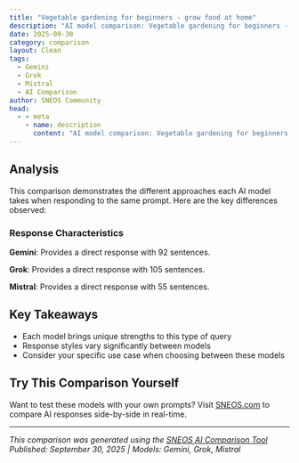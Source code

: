 ```yaml
---
title: "Vegetable gardening for beginners - grow food at home"
description: "AI model comparison: Vegetable gardening for beginners - grow food at home..."
date: 2025-09-30
category: comparison
layout: Clean
tags:
  - Gemini
  - Grok
  - Mistral
  - AI Comparison
author: SNEOS Community
head:
  - - meta
    - name: description
      content: "AI model comparison: Vegetable gardening for beginners - grow food at home..."
---
```


<ChatComparison
  title="Vegetable gardening for beginners - grow food at home"
  prompt="Vegetable gardening for beginners - grow food at home"
  :responses='{"Gemini": "Okay, let\u0027s get you started on your vegetable gardening journey! Here\u0027s a guide tailored for beginners, focusing on growing food at home:\n\n**I. Getting Started: Planning \u0026 Prep**\n\n* **Assess Your Space:**\n\n * **Sunlight:** Most vegetables need at least 6 hours of direct sunlight per day. Observe your yard throughout the day. Is there a spot that gets consistent sun?\n * **Space:** How much space do you have? A small balcony can accommodate containers; a larger yard allows for raised beds or in-ground gardens. Even a sunny windowsill can support herbs.\n * **Soil:** What\u0027s your soil like? Is it sandy, clay-like, or something in between? Good drainage is crucial. If you\u0027re unsure, consider a soil test (available at garden centers or through your local agricultural extension office). If you\u0027re using containers, you can skip this step and just purchase a good potting mix.\n * **Water Access:** Easy access to a water source is essential. Dragging hoses across the yard is no fun.\n\n* **Choose Your Vegetables Wisely:**\n\n * **Start Simple:** Begin with easy-to-grow, beginner-friendly vegetables. Some great options include:\n * **Leafy Greens:** Lettuce, spinach, kale, Swiss chard (grow well in partial shade).\n * **Root Vegetables:** Radishes, carrots, beets (require loose soil).\n * **Legumes:** Bush beans, peas (easy to grow from seed).\n * **Herbs:** Basil, mint, chives, oregano, thyme (can be grown in pots).\n * **Other Easy Options:** Cherry tomatoes, zucchini, bell peppers.\n * **Consider Your Climate (Hardiness Zone):** Look up your USDA plant hardiness zone (search online) to determine which vegetables thrive in your area. This information is essential for choosing the right plants and knowing when to plant them.\n * **Grow What You Like to Eat:** This seems obvious, but grow vegetables you actually enjoy!\n * **Succession Planting:** Consider planting the same crop multiple times throughout the season, with a few weeks in between each planting. This will allow you to harvest crops throughout the season, instead of all at once.\n\n* **Decide on Your Gardening Method:**\n\n * **In-Ground Gardening:** Digging directly into your existing soil. Requires soil preparation.\n * **Raised Beds:** Building a framed structure filled with soil. Good for drainage, soil control, and accessibility.\n * **Container Gardening:** Growing vegetables in pots or containers. Ideal for small spaces, patios, and balconies. Use pots with drainage holes.\n\n* **Gather Your Supplies:**\n\n * **Seeds or Seedlings (Starts):** Seeds are cheaper, but seedlings give you a head start. Buy from a reputable source.\n * **Soil:** For in-ground gardens: Amend your existing soil with compost and other organic matter. For raised beds and containers: Use a high-quality potting mix (not garden soil).\n * **Gardening Tools:** Hand trowel, hand fork, garden gloves, watering can or hose, garden knife/scissors.\n * **Optional:** Fertilizer, mulch, plant markers, tomato cages or stakes.\n\n**II. Planting \u0026 Growing**\n\n* **Prepare the Soil:**\n\n * **In-Ground:** Clear the area of weeds, rocks, and debris. Dig down about 12 inches, turning the soil. Mix in compost and other organic matter to improve soil structure and fertility.\n * **Raised Beds:** Fill the raised bed with a good potting mix or a blend of topsoil, compost, and other amendments.\n * **Containers:** Fill your pots with potting mix, leaving a couple of inches of space at the top.\n\n* **Planting:**\n\n * **Follow Seed Packet or Plant Tag Instructions:** Pay close attention to spacing, planting depth, and timing (when to plant based on your last frost date).\n * **Starting Seeds Indoors (Optional):** You can start some vegetables indoors (e.g., tomatoes, peppers) 6-8 weeks before the last expected frost to get a head start. Use seed starting trays and a grow light.\n * **Hardening Off Seedlings:** Before transplanting seedlings grown indoors to the garden, gradually acclimate them to outdoor conditions over 7-10 days.\n\n* **Watering:**\n\n * **Water Deeply and Less Frequently:** Encourage deep root growth by watering thoroughly when the top inch of soil feels dry.\n * **Water at the Base of the Plant:** Avoid wetting the foliage, which can lead to disease.\n * **Early Morning Watering:** Best time to water, to allow the foliage to dry before nightfall.\n\n* **Fertilizing:**\n\n * **Use an Organic Fertilizer:** Compost tea, fish emulsion, or a balanced organic fertilizer can help provide nutrients.\n * **Follow Fertilizer Instructions:** Don\u0027t over-fertilize.\n * **Fertilize According to Plant Needs:** Some vegetables are heavy feeders (e.g., tomatoes), while others need less fertilizer.\n\n* **Weeding:**\n\n * **Weed Regularly:** Weeds compete with your vegetables for water, nutrients, and sunlight.\n * **Hand Weeding:** The best method for small gardens.\n * **Mulching:** Helps suppress weeds and retain moisture.\n\n* **Pest and Disease Control:**\n\n * **Prevention is Key:** Healthy plants are less susceptible to problems.\n * **Inspect Regularly:** Look for signs of pests or diseases (e.g., holes in leaves, yellowing, spots).\n * **Organic Pest Control:** Hand-picking pests, insecticidal soap, neem oil.\n * **Crop Rotation:** Planting different crops in the same area each year can help prevent soilborne diseases and pest build-up.\n * **Companion Planting:** Planting certain herbs and flowers alongside vegetables can deter pests.\n\n**III. Harvesting \u0026 Enjoying**\n\n* **Harvest at the Right Time:** Follow seed packet or plant tag instructions for harvesting. Generally, harvest when vegetables are ripe and at their peak flavor.\n* **Enjoy Your Harvest!** Eat your fresh vegetables, share them with friends and neighbors, or preserve them for later.\n\n**Key Tips for Success:**\n\n* **Start Small:** Don\u0027t try to grow everything at once. Focus on a few easy vegetables and expand your garden as you gain experience.\n* **Keep Learning:** Read books, watch videos, and talk to other gardeners. There\u0027s always something new to learn.\n* **Don\u0027t Be Afraid to Experiment:** Gardening is a learning process. Try different things and see what works best for you.\n* **Be Patient:** It takes time and effort to grow a successful vegetable garden. Don\u0027t get discouraged if things don\u0027t go perfectly the first time.\n* **Have Fun!** Gardening should be enjoyable. Relax, get your hands dirty, and appreciate the process.\n\n**Resources:**\n\n* **Local Agricultural Extension Office:** Provides valuable information on gardening in your area.\n* **Local Garden Centers:** Offer advice, supplies, and plants.\n* **Online Gardening Communities and Forums:** A great place to ask questions and get advice from other gardeners.\n* **Books:** \u0022Square Foot Gardening\u0022 by Mel Bartholomew is a classic for beginners.\n\nGood luck, and happy gardening! Let me know if you have any more specific questions. For example, if you tell me your location or what kind of space you have, I can give you even more tailored advice.\n", "Grok": "Vegetable gardening is a rewarding and sustainable way to grow your own food at home, even if you\u0027re a complete beginner. It saves money, provides fresh produce, and connects you with nature. Below is a step-by-step guide to starting your own vegetable garden:\n\n---\n\n### **1. Plan Your Vegetable Garden**\n- **Decide What to Grow**: Choose vegetables you and your family enjoy eating. Consider your climate and growing season when selecting crops. Easy vegetables for beginners include lettuce, radishes, carrots, cucumbers, zucchini, tomatoes, and beans.\n- **Research Growing Seasons**: Check your region\u2019s planting calendar to know the best times to sow seeds or plant transplants. Most vegetables are seasonal\u2014cool-season crops (e.g., spinach, broccoli) grow in spring/fall, while warm-season crops (e.g., tomatoes, peppers) thrive in summer.\n- **Start Small**: For beginners, start with a small plot or a few containers to avoid becoming overwhelmed.\n\n---\n\n### **2. Choose the Right Location**\n- **Sunlight**: Most vegetables need at least 6-8 hours of direct sunlight daily. Choose a spot with ample sunlight and minimal shade.\n- **Soil Drainage**: Avoid areas where water pools after rain. Vegetables need well-draining soil to prevent root rot.\n- **Accessibility**: Pick a location close to a water source and easy to access for regular care.\n\n---\n\n### **3. Decide on Garden Type**\n- **In-Ground Garden**: If you have a yard, prepare a plot of land by removing grass, rocks, and debris. Loosen the soil with a shovel or garden fork.\n- **Raised Beds**: These are great for small spaces or poor soil conditions. Build or buy a raised bed (typically 4x4 feet) and fill it with a mix of topsoil and compost.\n- **Container Gardening**: Perfect for balconies, patios, or small spaces. Use pots, grow bags, or buckets with drainage holes to grow veggies like tomatoes, peppers, or herbs.\n- **Vertical Gardening**: If space is limited, grow climbing plants (e.g., beans, peas) on trellises or use wall planters for greens.\n\n---\n\n### **4. Prepare the Soil**\n- **Test Your Soil**: Check the pH and nutrient levels using a home testing kit. Most vegetables thrive in slightly acidic to neutral soil (pH 6.0-7.0).\n- **Improve Soil Quality**: Add organic matter like compost, aged manure, or peat moss to enrich the soil with nutrients and improve drainage.\n- **Clear Debris**: Remove rocks, weeds, and roots to create a smooth planting area.\n\n---\n\n### **5. Get Supplies**\n- **Seeds or Seedlings**: Seeds are cheaper but take longer to grow; seedlings (young plants) give a head start. Buy from local nurseries or garden centers.\n- **Tools**: Basic tools include a shovel, trowel, watering can or hose, gloves, and a rake.\n- **Fertilizer**: Use organic or slow-release fertilizers to provide nutrients during the growing season.\n- **Mulch**: Materials like straw, wood chips, or grass clippings help retain moisture and suppress weeds.\n\n---\n\n### **6. Plant Your Vegetables**\n- **Follow Spacing Guidelines**: Check seed packets or plant labels for spacing instructions to avoid overcrowding.\n- **Sow Seeds**: Plant seeds at the recommended depth (usually 2-3 times the seed\u2019s diameter) and cover with soil.\n- **Transplant Seedlings**: For store-bought seedlings, dig a hole slightly larger than the root ball, place the plant in, and gently firm the soil around it.\n- **Label Plants**: Use sticks or markers to identify what you\u2019ve planted and where.\n\n---\n\n### **7. Water and Care for Your Garden**\n- **Watering**: Keep the soil consistently moist but not waterlogged. Most vegetables need 1-2 inches of water per week. Water early in the morning to reduce evaporation.\n- **Weeding**: Remove weeds regularly to prevent them from competing with your plants for nutrients and water.\n- **Mulching**: Apply a layer of mulch around plants to retain moisture, regulate soil temperature, and reduce weeds.\n- **Pest Control**: Monitor for pests like aphids or slugs. Use natural remedies (e.g., neem oil, soapy water) or introduce beneficial insects like ladybugs. Netting can protect against birds or larger pests.\n\n---\n\n### **8. Fertilize and Maintain**\n- **Feed Your Plants**: Use compost or a balanced fertilizer (e.g., 10-10-10) every few weeks to replenish nutrients, especially for heavy feeders like tomatoes and peppers.\n- **Prune and Harvest**: Remove dead or damaged leaves to encourage growth. Harvest vegetables regularly to promote further production (e.g., pick beans or lettuce often).\n\n---\n\n### **9. Harvest and Enjoy**\n- **Timing**: Harvest vegetables at their peak ripeness for the best flavor. For example, pick lettuce when leaves are tender, and tomatoes when they\u2019re fully colored.\n- **Storage**: Store or preserve excess produce by freezing, canning, or drying to enjoy your harvest year-round.\n\n---\n\n### **10. Learn and Experiment**\n- **Keep a Journal**: Track what you plant, when you plant it, and how it grows. Note successes and challenges to improve next season.\n- **Rotate Crops**: If planting yearly, rotate crops to prevent soil depletion and reduce pest buildup.\n- **Try New Things**: Experiment with companion planting (e.g., planting marigolds near tomatoes to deter pests) or growing different varieties each year.\n\n---\n\n### **Easy Vegetables for Beginners**\nHere are some low-maintenance crops to start with:\n1. **Lettuce/Spinach**: Fast-growing, can be harvested repeatedly by cutting leaves.\n2. **Radishes**: Ready in 3-4 weeks, very hardy.\n3. **Carrots**: Simple to grow, just ensure loose, well-drained soil.\n4. **Tomatoes**: Popular and productive, especially in containers; use stakes for support.\n5. **Zucchini/Squash**: Prolific producers with minimal care; need space to spread.\n6. **Beans**: Easy to grow on trellises or as bush varieties.\n7. **Herbs (Basil, Mint, Parsley)**: Perfect for small spaces or windowsills, great for cooking.\n\n---\n\n### **Common Mistakes to Avoid**\n- **Overwatering**: Too much water can drown roots. Check soil moisture before watering.\n- **Planting Too Early/Late**: Timing is key\u2014follow your local frost dates and planting calendar.\n- **Neglecting Pests**: Inspect plants regularly to catch issues early.\n- **Poor Spacing**: Overcrowding leads to poor air circulation and disease.\n\n---\n\n### **Tips for Success**\n- Start with a small garden to build confidence.\n- Join local gardening communities or online forums for advice and inspiration.\n- Compost kitchen scraps (e.g., vegetable peels, coffee grounds) to create free, nutrient-rich soil amendments.\n- Be patient\u2014gardening is a learning process, and not every plant will thrive right away.\n\nWith these steps, you can start growing fresh, healthy food at home, whether you have a large yard or just a sunny windowsill. Happy gardening! \uD83C\uDF31 If you have specific questions or need help with a particular vegetable, feel free to ask!", "Mistral": "Starting a vegetable garden can be a rewarding experience, and it\u0027s easier than you might think! Here are some steps and tips to help beginners grow food at home:\n\n### 1. **Choose the Right Location**\n- **Sunlight**: Most vegetables need at least 6-8 hours of sunlight per day. Choose a spot that gets plenty of sun.\n- **Soil**: Ensure the soil is well-draining and rich in organic matter. You can improve soil quality by adding compost or well-rotted manure.\n- **Space**: Consider the space you have available. Some vegetables, like tomatoes and squash, need more room, while others, like lettuce and radishes, can grow in smaller spaces.\n\n### 2. **Select Easy-to-Grow Vegetables**\nStart with vegetables that are relatively easy to grow and maintain:\n- **Lettuce**: Quick to grow and can be harvested in as little as 30 days.\n- **Radishes**: Fast-growing and can be ready to harvest in about 25 days.\n- **Tomatoes**: Choose disease-resistant varieties and ensure they get plenty of sun.\n- **Cucumbers**: Easy to grow and can be trellised to save space.\n- **Peppers**: Both sweet and hot peppers are fairly easy to grow.\n- **Beans**: Bush beans are compact and easy to manage.\n- **Herbs**: Basil, parsley, and chives are great for beginners.\n\n### 3. **Prepare the Soil**\n- **Test the Soil**: A soil test can help you understand the pH and nutrient levels. Most vegetables prefer a pH between 6.0 and 7.0.\n- **Add Organic Matter**: Mix in compost or well-rotted manure to improve soil fertility and structure.\n- **Mulch**: Use organic mulch like straw or wood chips to retain moisture, suppress weeds, and regulate soil temperature.\n\n### 4. **Planting**\n- **Seeds vs. Seedlings**: Some vegetables, like lettuce and radishes, are best started from seeds. Others, like tomatoes and peppers, can be started from seedlings.\n- **Spacing**: Follow the spacing recommendations on seed packets to ensure plants have enough room to grow.\n- **Watering**: Water thoroughly after planting and keep the soil consistently moist but not waterlogged.\n\n### 5. **Care and Maintenance**\n- **Watering**: Most vegetables need about 1 inch of water per week. Water deeply and less frequently to encourage deep root growth.\n- **Weeding**: Regularly remove weeds to prevent them from competing with your vegetables for nutrients and water.\n- **Fertilizing**: Use a balanced, organic fertilizer to provide essential nutrients. Follow the package instructions for application rates.\n- **Pest Control**: Monitor for pests and diseases. Use organic pest control methods like insecticidal soap, neem oil, or beneficial insects.\n\n### 6. **Harvesting**\n- **Timing**: Harvest vegetables when they are ripe but not overripe. Check seed packets for harvesting guidelines.\n- **Storage**: Store harvested vegetables properly to extend their shelf life. Some vegetables, like tomatoes and cucumbers, should be stored at room temperature, while others, like lettuce and radishes, should be refrigerated.\n\n### 7. **Common Mistakes to Avoid**\n- **Overcrowding**: Don\u0027t plant seeds or seedlings too close together. Overcrowding can lead to poor growth and increased disease risk.\n- **Overwatering**: Too much water can drown roots and promote fungal diseases.\n- **Neglecting Pests**: Regularly inspect your plants for pests and take action early to prevent infestations.\n\n### 8. **Additional Tips**\n- **Companion Planting**: Some plants benefit from being grown together. For example, tomatoes and basil are good companions.\n- **Succession Planting**: Stagger planting times to ensure a continuous harvest throughout the growing season.\n- **Container Gardening**: If space is limited, consider growing vegetables in containers. Many vegetables, like lettuce, herbs, and even tomatoes, can thrive in pots.\n\nBy following these steps and tips, you\u0027ll be well on your way to growing a successful vegetable garden. Enjoy the process and the fresh, homegrown produce!"}' 
  published-date="22:46"
/>

## Analysis

This comparison demonstrates the different approaches each AI model takes when responding to the same prompt. Here are the key differences observed:

### Response Characteristics

**Gemini**: Provides a direct response with 92 sentences. 

**Grok**: Provides a direct response with 105 sentences. 

**Mistral**: Provides a direct response with 55 sentences. 

## Key Takeaways

- Each model brings unique strengths to this type of query
- Response styles vary significantly between models
- Consider your specific use case when choosing between these models

## Try This Comparison Yourself

Want to test these models with your own prompts? Visit [SNEOS.com](https://sneos.com) to compare AI responses side-by-side in real-time.

---

*This comparison was generated using the [SNEOS AI Comparison Tool](https://sneos.com)*
*Published: September 30, 2025 | Models: Gemini, Grok, Mistral*
